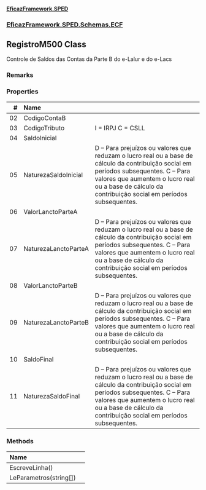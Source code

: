 #### [EficazFramework.SPED](EficazFrameworkSPED.md 'EficazFramework SPED')
### [EficazFramework.SPED.Schemas.ECF](EficazFramework.SPED.Schemas.ECF.md 'EficazFramework.SPED.Schemas.ECF')

## RegistroM500 Class

Controle de Saldos das Contas da Parte B do e-Lalur e do e-Lacs

### Remarks
### Properties

| # | Name | |
| ---: | :--- | :--- |
| 02 | CodigoContaB |  |
| 03 | CodigoTributo | I = IRPJ            C = CSLL |
| 04 | SaldoInicial |  |
| 05 | NaturezaSaldoInicial | D – Para prejuízos ou valores que reduzam o lucro real ou a base de cálculo da contribuição social em períodos subsequentes.            C – Para valores que aumentem o lucro real ou a base de cálculo da contribuição social em períodos subsequentes. |
| 06 | ValorLanctoParteA |  |
| 07 | NaturezaLanctoParteA | D – Para prejuízos ou valores que reduzam o lucro real ou a base de cálculo da contribuição social em períodos subsequentes.            C – Para valores que aumentem o lucro real ou a base de cálculo da contribuição social em períodos subsequentes. |
| 08 | ValorLanctoParteB |  |
| 09 | NaturezaLanctoParteB | D – Para prejuízos ou valores que reduzam o lucro real ou a base de cálculo da contribuição social em períodos subsequentes.            C – Para valores que aumentem o lucro real ou a base de cálculo da contribuição social em períodos subsequentes. |
| 10 | SaldoFinal |  |
| 11 | NaturezaSaldoFinal | D – Para prejuízos ou valores que reduzam o lucro real ou a base de cálculo da contribuição social em períodos subsequentes.            C – Para valores que aumentem o lucro real ou a base de cálculo da contribuição social em períodos subsequentes. |
### Methods

| Name | |
| :--- | :--- |
| EscreveLinha() |  |
| LeParametros(string[]) |  |
